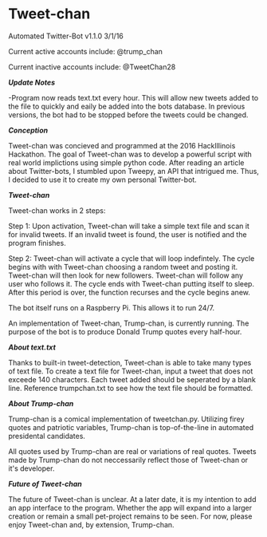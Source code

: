 # Tweet-chan
Automated Twitter-Bot v1.1.0 3/1/16

Current active accounts include:
    @trump_chan
    
Current inactive accounts include:
    @TweetChan28

***Update Notes***

-Program now reads text.txt every hour. This will allow new tweets added to the file to quickly and eaily be added into the bots database. In previous versions, the bot had to be stopped before the tweets could be changed.

***Conception***

Tweet-chan was concieved and programmed at the 2016 HackIllinois Hackathon. The goal of Tweet-chan was to develop a powerful script with real world implictions using simple python code. After reading an article about Twitter-bots, I stumbled upon Tweepy, an API that intrigued me. Thus, I decided to use it to create my own personal Twitter-bot.

***Tweet-chan***

Tweet-chan works in 2 steps:

Step 1: Upon activation, Tweet-chan will take a simple text file and scan it for invalid tweets. If an invalid tweet is found, the user is notified and the program finishes. 

Step 2: Tweet-chan will activate a cycle that will loop indefintely. The cycle begins with with Tweet-chan choosing a random tweet and posting it. Tweet-chan will then look for new followers. Tweet-chan will follow any user who follows it. The cycle ends with Tweet-chan putting itself to sleep. After this period is over, the function recurses and the cycle begins anew. 

The bot itself runs on a Raspberry Pi. This allows it to run 24/7.

An implementation of Tweet-chan, Trump-chan, is currently running. The purpose of the bot is to produce Donald Trump quotes every half-hour.

***About text.txt***

Thanks to built-in tweet-detection, Tweet-chan is able to take many types of text file. To create a text file for Tweet-chan, input a tweet that does not exceede 140 characters. Each tweet added should be seperated by a blank line. Reference trumpchan.txt to see how the text file should be formatted. 
    
***About Trump-chan***

Trump-chan is a comical implementation of tweetchan.py. Utilizing firey quotes and patriotic variables, Trump-chan is top-of-the-line in automated presidental candidates. 

All quotes used by Trump-chan are real or variations of real quotes. Tweets made by Trump-chan do not neccessarily reflect those of Tweet-chan or it's developer. 

***Future of Tweet-chan***

The future of Tweet-chan is unclear. At a later date, it is my intention to add an app interface to the program. Whether the app will expand into a larger creation or remain a small pet-project remains to be seen. For now, please enjoy Tweet-chan and, by extension, Trump-chan.
